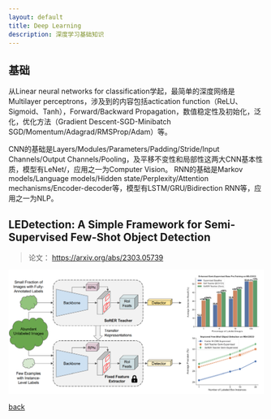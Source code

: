 ```yaml
---
layout: default
title: Deep Learning
description: 深度学习基础知识
---
```


## 基础
从Linear neural networks for classification学起，最简单的深度网络是Multilayer perceptrons，涉及到的内容包括actication function（ReLU、Sigmoid、Tanh），Forward/Backward Propagation，数值稳定性及初始化，泛化，优化方法（Gradient Descent-SGD-Minibatch SGD/Momentum/Adagrad/RMSProp/Adam）等。

CNN的基础是Layers/Modules/Parameters/Padding/Stride/Input Channels/Output Channels/Pooling，及平移不变性和局部性这两大CNN基本性质，模型有LeNet/，应用之一为Computer Vision。
RNN的基础是Markov models/Language models/Hidden state/Perplexity/Attention mechanisms/Encoder-decoder等，模型有LSTM/GRU/Bidirection RNN等，应用之一为NLP。

## LEDetection: A Simple Framework for Semi-Supervised Few-Shot Object Detection
> 论文： https://arxiv.org/abs/2303.05739

![框架](/assets/DL_pic_1.png)

[back](./)
